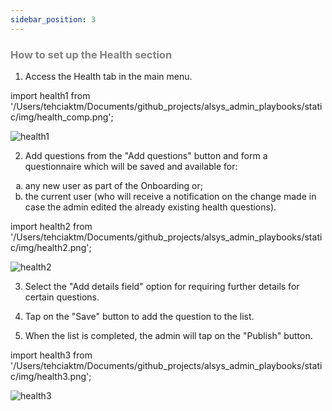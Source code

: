 ```yaml
---
sidebar_position: 3
---
```




### <font color="gray">How to set up the Health section</font>

1. Access the Health tab in the main menu.

import health1 from '/Users/tehciaktm/Documents/github_projects/alsys_admin_playbooks/static/img/health_comp.png';

<img src={health1} alt="health1" />

2. Add questions from the "Add questions" button and form a questionnaire which will be saved and available for:

<ol type="a">
    <li>any new user as part of the Onboarding or;</li>
    <li>the current user (who will receive a notification on the change made in case the admin edited the already existing health questions).</li>
</ol>



import health2 from '/Users/tehciaktm/Documents/github_projects/alsys_admin_playbooks/static/img/health2.png';

<img src={health2} alt="health2" />

3. Select the "Add details field" option for requiring further details for certain questions.

4. Tap on the "Save" button to add the question to the list.

5. When the list is completed, the admin will tap on the "Publish" button.

import health3 from '/Users/tehciaktm/Documents/github_projects/alsys_admin_playbooks/static/img/health3.png';

<img src={health3} alt="health3" />

